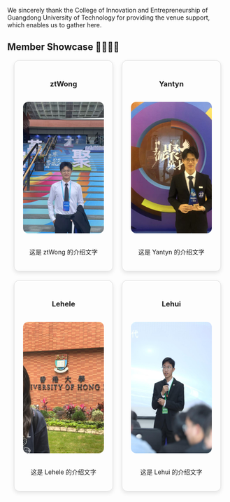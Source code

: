 We sincerely thank the College of Innovation and Entrepreneurship of Guangdong University of Technology for providing the venue support, which enables us to gather here.

## Member Showcase 👩‍🔬👨‍💻

<div style="display:flex; flex-wrap:wrap; gap:20px; justify-content:center;">

  <!-- 卡片 1 -->
  <div style="flex:1 1 45%; max-width:45%; box-sizing:border-box; text-align:center; padding:20px; border:1px solid #ddd; border-radius:12px; box-shadow:0 4px 10px rgba(0,0,0,0.1);">
    <h3>ztWong</h3>
    <img src="static/assets/img/ztWong.jpg" alt="ztWong" 
         style="width:100%; height:300px; object-fit:cover; border-radius:12px; margin:15px 0;">
    <p>这是 ztWong 的介绍文字</p>
  </div>


  <!-- 卡片 2 -->
  <div style="flex:1 1 45%; max-width:45%; box-sizing:border-box; text-align:center; padding:20px; border:1px solid #ddd; border-radius:12px; box-shadow:0 4px 10px rgba(0,0,0,0.1);">
    <h3>Yantyn</h3>
    <img src="static/assets/img/Yantyn.jpg" alt="Yantyn" 
         style="width:100%; height:300px; object-fit:cover; border-radius:12px; margin:15px 0;">
    <p>这是 Yantyn 的介绍文字</p>
  </div>


  <!-- 卡片 3 -->
  <div style="flex:1 1 45%; max-width:45%; box-sizing:border-box; text-align:center; padding:20px; border:1px solid #ddd; border-radius:12px; box-shadow:0 4px 10px rgba(0,0,0,0.1);">
    <h3>Lehele</h3>
    <img src="static/assets/img/Lehele.jpg" alt="Lehele" 
         style="width:100%; height:300px; object-fit:cover; border-radius:12px; margin:15px 0;">
    <p>这是 Lehele 的介绍文字</p>
  </div>


  <!-- 卡片 4 -->
  <div style="flex:1 1 45%; max-width:45%; box-sizing:border-box; text-align:center; padding:20px; border:1px solid #ddd; border-radius:12px; box-shadow:0 4px 10px rgba(0,0,0,0.1);">
    <h3>Lehui</h3>
    <img src="static/assets/img/Lehui.jpg" alt="Lehui" 
         style="width:100%; height:300px; object-fit:cover; border-radius:12px; margin:15px 0;">
    <p>这是 Lehui 的介绍文字</p>
  </div>

</div>
